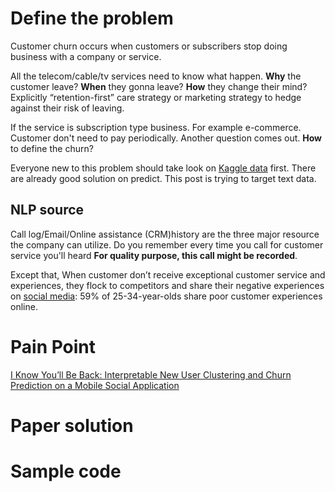 # Define the problem
Customer churn occurs when customers or subscribers stop doing business with a company or service. 

All the telecom/cable/tv services need to know what happen. 
**Why** the customer leave?
**When** they gonna leave? 
**How** they change their mind? Explicitly “retention-first” care strategy or marketing strategy to hedge against their risk of leaving.

If the service is subscription type business. For example e-commerce. Customer don't need to pay periodically. Another question comes out.
**How** to define the churn?

Everyone new to this problem should take look on [Kaggle data](https://www.kaggle.com/blastchar/telco-customer-churn) first. There are already good solution on predict. This post is trying to target text data.

## NLP source
Call log/Email/Online assistance (CRM)history are the three major resource the company can utilize. Do you remember every time you call for customer service you'll heard **For quality purpose, this call might be recorded**. 

Except that, When customer don’t receive exceptional customer service and experiences, they flock to competitors and share their negative experiences on [social media](https://www.salesforce.com/blog/2015/01/ten-customer-service-stats-what-they-mean-your-contact-center-gp.html): 59% of 25-34-year-olds share poor customer experiences online.

# Pain Point
[I Know You’ll Be Back: Interpretable New User Clustering and Churn Prediction on a Mobile Social Application](http://hanj.cs.illinois.edu/pdf/kdd18_cyang.pdf)

# Paper solution
# Sample code
<!--stackedit_data:
eyJoaXN0b3J5IjpbOTU4MTQzNzAxLDY3MDI0NTExNyw2OTM0NT
AxNjQsNTA5MjIyMDg5LC0xNzUwMDM0OTIyXX0=
-->
